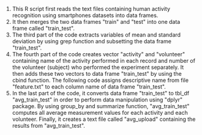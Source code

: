 1. This R script first reads the text files containing human activity recognition using smartphones datasets into data frames. 
2. It then merges the two data frames "train" and "test" into one data frame called "train_test". 
3. The third part of the code extracts variables of mean and standard deviation by using grep function and subsetting the data frame "train_test". 
4. The fourth part of the code creates vector "activity" and "volunteer" containing name of the activity performed in each record and number of the volunteer (subject) who performed the experiment separately. It then adds these two vectors to data frame "train_test" by using the cbind function. The following code assigns descriptive name from file "feature.txt" to each column name of data frame "train_test". 
5. In the last part of the code, it converts data frame "train_test" to tbl_df "avg_train_test" in order to perform data manipulation using "dplyr" package. By using group_by and summarize function, "avg_train_test" computes all average measurement values for each activity and each volunteer. Finally, it creates a text file called "avg_upload" containing the results from "avg_train_test".
